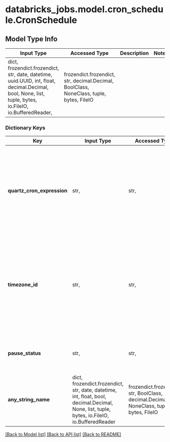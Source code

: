 # databricks_jobs.model.cron_schedule.CronSchedule

## Model Type Info
Input Type | Accessed Type | Description | Notes
------------ | ------------- | ------------- | -------------
dict, frozendict.frozendict, str, date, datetime, uuid.UUID, int, float, decimal.Decimal, bool, None, list, tuple, bytes, io.FileIO, io.BufferedReader,  | frozendict.frozendict, str, decimal.Decimal, BoolClass, NoneClass, tuple, bytes, FileIO |  | 

### Dictionary Keys
Key | Input Type | Accessed Type | Description | Notes
------------ | ------------- | ------------- | ------------- | -------------
**quartz_cron_expression** | str,  | str,  | A Cron expression using Quartz syntax that describes the schedule for a job. See [Cron Trigger](http://www.quartz-scheduler.org/documentation/quartz-2.3.0/tutorials/crontrigger.html) for details. This field is required. | 
**timezone_id** | str,  | str,  | A Java timezone ID. The schedule for a job is resolved with respect to this timezone. See [Java TimeZone](https://docs.oracle.com/javase/7/docs/api/java/util/TimeZone.html) for details. This field is required. | 
**pause_status** | str,  | str,  | Indicate whether this schedule is paused or not. | [optional] must be one of ["PAUSED", "UNPAUSED", ] 
**any_string_name** | dict, frozendict.frozendict, str, date, datetime, int, float, bool, decimal.Decimal, None, list, tuple, bytes, io.FileIO, io.BufferedReader | frozendict.frozendict, str, BoolClass, decimal.Decimal, NoneClass, tuple, bytes, FileIO | any string name can be used but the value must be the correct type | [optional]

[[Back to Model list]](../../README.md#documentation-for-models) [[Back to API list]](../../README.md#documentation-for-api-endpoints) [[Back to README]](../../README.md)

